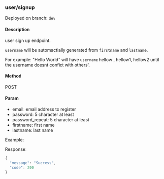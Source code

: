### **user/signup**

Deployed on branch: `dev`

#### **Description**

user sign up endpoint.

`username` will be automactially generated from `firstname` and `lastname`.

For example: "Hello World" will have `username` hellow , hellow1, hellow2 until the username doesnt confict with others'.

#### **Method**

POST

#### **Param**

- email: email address to register
- password: 5 character at least
- password_repeat: 5 character at least
- firstname: first name
- lastname: last name

Example:

Response:
```javascript
{
  "message": "Success",
  "code": 200
}
```
